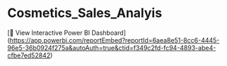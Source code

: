 # Cosmetics_Sales_Analyis

[🔗 View Interactive Power BI Dashboard] (https://app.powerbi.com/reportEmbed?reportId=6aea8e51-8cc6-4445-96e5-36b0924f275a&autoAuth=true&ctid=f349c2fd-fc94-4893-abe4-cfbe7ed52842)
